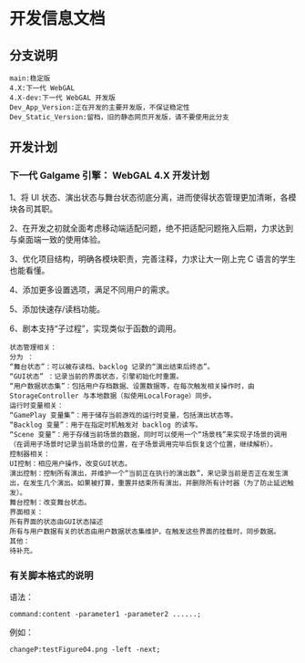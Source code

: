 # 开发信息文档

## 分支说明

```
main:稳定版
4.X:下一代 WebGAL
4.X-dev:下一代 WebGAL 开发版
Dev_App_Version:正在开发的主要开发版，不保证稳定性
Dev_Static_Version:留档，旧的静态网页开发版，请不要使用此分支
```

## 开发计划

### 下一代 Galgame 引擎： WebGAL 4.X 开发计划

1、将 UI 状态、演出状态与舞台状态彻底分离，进而使得状态管理更加清晰，各模块各司其职。

2、在开发之初就全面考虑移动端适配问题，绝不把适配问题拖入后期，力求达到与桌面端一致的使用体验。

3、优化项目结构，明确各模块职责，完善注释，力求让大一刚上完 C 语言的学生也能看懂。

4、添加更多设置选项，满足不同用户的需求。

5、添加快速存/读档功能。

6、剧本支持“子过程”，实现类似于函数的调用。

```
状态管理相关：
分为 ：
“舞台状态”：可以被存读档、backlog 记录的“演出结束后终态”。
“GUI状态” ：记录当前的界面状态，引擎初始化时重置。
“用户数据状态集”：包括用户存档数据、设置数据等，在每次触发相关操作时，由 StorageController 与本地数据（拟使用LocalForage）同步。
运行时变量相关：
“GamePlay 变量集”：用于储存当前游戏的运行时变量，包括演出状态等。
“Backlog 变量”：用于在指定时机触发对 backlog 的读写。
“Scene 变量”：用于存储当前场景的数据，同时可以使用一个“场景栈”来实现子场景的调用（在调用子场景时记录当前场景的位置，在子场景调用完毕后恢复这个位置，继续解析）。
控制器相关：
UI控制：相应用户操作，改变GUI状态。
演出控制：控制所有演出，并维护一个“当前正在执行的演出数”，来记录当前是否正在发生演出，在发生几个演出。如果被打算，重置并结束所有演出，并删除所有计时器（为了防止延迟触发）。
舞台控制：改变舞台状态。
界面相关：
所有界面的状态由GUI状态描述
所有与用户数据有关的状态由用户数据状态集维护，在触发这些界面的挂载时，同步数据。
其他：
待补充。
```

### 有关脚本格式的说明

语法：

`command:content -parameter1 -parameter2 ......;`

例如：

`changeP:testFigure04.png -left -next;`
